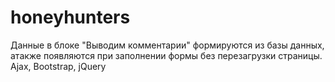 # honeyhunters
Данные в блоке "Выводим комментарии" формируются из базы данных, атакже появляются при заполнении формы без перезагрузки страницы.
Ajax, Bootstrap, jQuery
